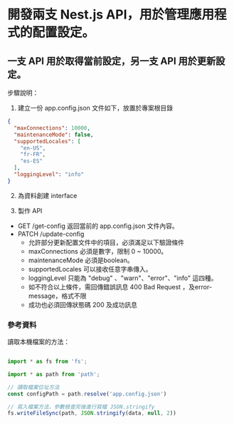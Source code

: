 # 開發兩支 Nest.js API，用於管理應用程式的配置設定。

## 一支 API 用於取得當前設定，另一支 API 用於更新設定。

步驟說明：

1. 建立一份 app.config.json 文件如下，放置於專案根目錄

```json
{
  "maxConnections": 10000,
  "maintenanceMode": false,
  "supportedLocales": [
    "en-US",
    "fr-FR",
    "es-ES"
  ],
  "loggingLevel": "info"
}
```

2. 為資料創建 interface

3. 製作 API

-  GET /get-config 返回當前的 app.config.json 文件內容。
- PATCH /update-config
  - 允許部分更新配置文件中的項目，必須滿足以下驗證條件
  - maxConnections 必須是數字，限制 0 ~ 10000。
  - maintenanceMode 必須是boolean。
  - supportedLocales 可以接收任意字串傳入。
  - loggingLevel 只能為 "debug" 、"warn"、"error"、"info" 這四種。
  - 如不符合以上條件，需回傳錯誤訊息 400 Bad Request ，及error-message，格式不限
  - 成功也必須回傳狀態碼 200 及成功訊息


### 參考資料

讀取本機檔案的方法：

```typeScript

import * as fs from 'fs';

import * as path from 'path';

// 讀取檔案位址方法
const configPath = path.resolve('app.config.json')

// 寫入檔案方法，參數檢查完後進行寫檔 JSON.stringify
fs.writeFileSync(path, JSON.stringify(data, null, 2))

```